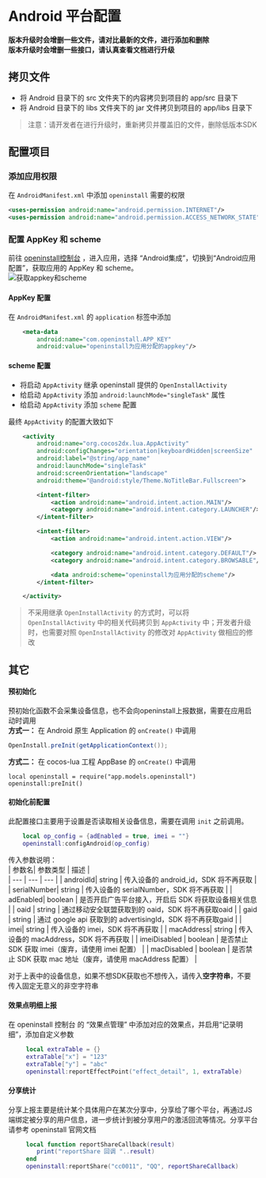 
# Android 平台配置

**版本升级时会增删一些文件，请对比最新的文件，进行添加和删除**  
**版本升级时会增删一些接口，请认真查看文档进行升级**  

## 拷贝文件
- 将 Android 目录下的 src 文件夹下的内容拷贝到项目的 app/src 目录下
- 将 Android 目录下的 libs 文件夹下的 jar 文件拷贝到项目的 app/libs 目录下

> 注意：请开发者在进行升级时，重新拷贝并覆盖旧的文件，删除低版本SDK  

## 配置项目

### 添加应用权限
在 `AndroidManifest.xml` 中添加 `openinstall` 需要的权限

``` xml
<uses-permission android:name="android.permission.INTERNET"/>
<uses-permission android:name="android.permission.ACCESS_NETWORK_STATE"/>
```

### 配置 AppKey 和 scheme
前往 [openinstall控制台](https://developer.openinstall.io/) ，进入应用，选择 “Android集成”，切换到“Android应用配置”，获取应用的 AppKey 和 scheme。  
![获取appkey和scheme](https://res.cdn.openinstall.io/doc/android-info.jpg)

#### AppKey 配置
在 `AndroidManifest.xml` 的 `application` 标签中添加

``` xml
    <meta-data
        android:name="com.openinstall.APP_KEY"
        android:value="openinstall为应用分配的appkey"/>
```

#### scheme 配置
- 将启动 `AppActivity` 继承 openinstall 提供的 `OpenInstallActivity`
- 给启动 `AppActivity` 添加 `android:launchMode="singleTask"` 属性
- 给启动 `AppActivity` 添加 `scheme` 配置

最终 `AppActivity` 的配置大致如下
``` xml
    <activity
        android:name="org.cocos2dx.lua.AppActivity"
        android:configChanges="orientation|keyboardHidden|screenSize"
        android:label="@string/app_name"
        android:launchMode="singleTask"
        android:screenOrientation="landscape"
        android:theme="@android:style/Theme.NoTitleBar.Fullscreen">

        <intent-filter>
            <action android:name="android.intent.action.MAIN"/>
            <category android:name="android.intent.category.LAUNCHER"/>
        </intent-filter>

        <intent-filter>
            <action android:name="android.intent.action.VIEW"/>

            <category android:name="android.intent.category.DEFAULT"/>
            <category android:name="android.intent.category.BROWSABLE"/>

            <data android:scheme="openinstall为应用分配的scheme"/>
        </intent-filter>

    </activity>
```
> 不采用继承 `OpenInstallActivity` 的方式时，可以将 `OpenInstallActivity` 中的相关代码拷贝到 `AppActivity` 中；开发者升级时，也需要对照 `OpenInstallActivity` 的修改对 `AppActivity` 做相应的修改


## 其它

#### 预初始化
预初始化函数不会采集设备信息，也不会向openinstall上报数据，需要在应用启动时调用  
**方式一：** 在 Android 原生 Application 的 `onCreate()` 中调用 
``` java
OpenInstall.preInit(getApplicationContext());
```
**方式二：** 在 cocos-lua 工程 AppBase 的 `onCreate()` 中调用
```
local openinstall = require("app.models.openinstall")
openinstall:preInit()
```
#### 初始化前配置
此配置接口主要用于设置是否读取相关设备信息，需要在调用 `init` 之前调用。
``` lua
	local op_config = {adEnabled = true, imei = ""}
	openinstall:configAndroid(op_config)
```
传入参数说明：   
| 参数名| 参数类型 | 描述 |  
| --- | --- | --- |
| androidId| string | 传入设备的 android_id，SDK 将不再获取 |
| serialNumber| string | 传入设备的 serialNumber，SDK 将不再获取 |
| adEnabled| boolean | 是否开启广告平台接入，开启后 SDK 将获取设备相关信息 |
| oaid | string | 通过移动安全联盟获取到的 oaid，SDK 将不再获取oaid |
| gaid | string | 通过 google api 获取到的 advertisingId，SDK 将不再获取gaid |
| imei| string | 传入设备的 imei，SDK 将不再获取 |
| macAddress| string | 传入设备的 macAddress，SDK 将不再获取 |
| imeiDisabled | boolean | 是否禁止 SDK 获取 imei（废弃，请使用 imei 配置） |
| macDisabled | boolean | 是否禁止 SDK 获取 mac 地址（废弃，请使用 macAddress 配置） |

对于上表中的设备信息，如果不想SDK获取也不想传入，请传入**空字符串**，不要传入固定无意义的非空字符串

#### 效果点明细上报
在 openinstall 控制台 的 “效果点管理” 中添加对应的效果点，并启用“记录明细”，添加自定义参数
``` lua
     local extraTable = {}
     extraTable["x"] = "123"
     extraTable["y"] = "abc"
     openinstall:reportEffectPoint("effect_detail", 1, extraTable)
```
#### 分享统计
分享上报主要是统计某个具体用户在某次分享中，分享给了哪个平台，再通过JS端绑定被分享的用户信息，进一步统计到被分享用户的激活回流等情况。分享平台请参考 openinstall 官网文档
``` lua
     local function reportShareCallback(result)
        print("reportShare 回调 "..result)
     end
     openinstall:reportShare("cc0011", "QQ", reportShareCallback)
```